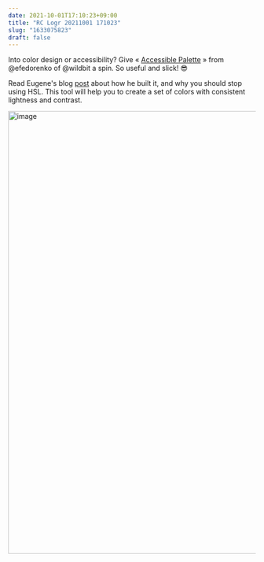 ```yaml
---
date: 2021-10-01T17:10:23+09:00
title: "RC Logr 20211001 171023"
slug: "1633075823"
draft: false
---
```


Into color design or accessibility? Give « [Accessible Palette](https://accessiblepalette.com/) » from @efedorenko of @wildbit a spin. So useful and slick! 😎

Read Eugene's blog [post](https://wildbit.com/blog/2021/09/16/accessible-palette-stop-using-hsl-for-color-systems) about how he built it, and why you should stop using HSL. This tool will help you to create a set of colors with consistent lightness and contrast. 

<img width="900" alt="image" src="https://user-images.githubusercontent.com/512328/140628050-8dcee0eb-197e-4ee9-b5f3-544c24234f05.png">

